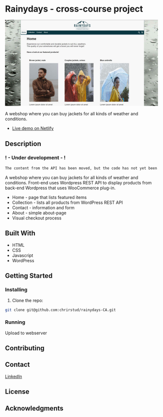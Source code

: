 # Rainydays - cross-course project

![image](/images/rainydays_homepage.jpg)

A webshop where you can buy jackets for all kinds of weather and conditions.

- [Live demo on Netlify](https://rainydays.christerolsen.com)

## Description

### ! - Under development - !

```bash
The content from the API has been moved, but the code has not yet been updated..
```

A webshop where you can buy jackets for all kinds of weather and conditions. Front-end uses Wordpress REST API to display products from back-end Wordpress that uses WooCommerce plug-in.

- Home - page that lists featured items
- Collection - lists all products from WordPress REST API
- Contact - information and form
- About - simple about-page
- Visual checkout process

## Built With

- HTML
- CSS
- Javascript
- WordPress

## Getting Started

### Installing

1. Clone the repo:

```bash
git clone git@github.com:chrirstud/rainydays-CA.git
```

### Running

Upload to webserver

## Contributing

## Contact

[LinkedIn](https://www.linkedin.com/in/christer-olsen-b557ab1b4/)

## License

## Acknowledgments
